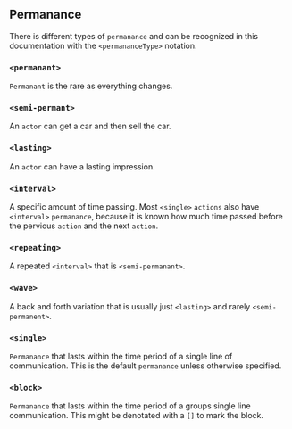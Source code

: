 ## Permanance
There is different types of `permanance` and can be recognized in this documentation with the `<permananceType>` notation.

### `<permanant>`
`Permanant` is the rare as everything changes.

### `<semi-permant>`
An `actor` can get a car and then sell the car.

### `<lasting>`
An `actor` can have a lasting impression.

### `<interval>`
A specific amount of time passing.  Most `<single>` `actions` also have `<interval>` `permanance`, because it is known how much time passed before the pervious `action` and the next `action`.

### `<repeating>`
A repeated `<interval>` that is `<semi-permanant>`.

### `<wave>`
A back and forth variation that is usually just `<lasting>` and rarely `<semi-permanent>`.

### `<single>`
`Permanance` that lasts within the time period of a single line of communication.  This is the default `permanance` unless otherwise specified.

### `<block>`
`Permanance` that lasts within the time period of a groups single line communication.  This might be denotated with a `[]` to mark the block.